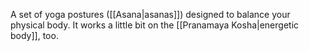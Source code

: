 A set of yoga postures ([[Asana|asanas]]) designed to balance your physical body. It works a little bit on the [[Pranamaya Kosha|energetic body]], too.